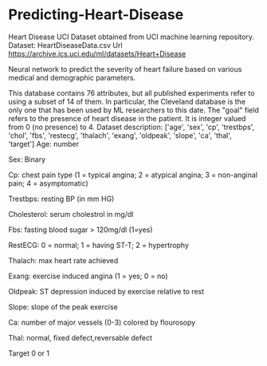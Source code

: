 # Predicting-Heart-Disease
Heart Disease UCI Dataset obtained from UCI machine learning repository. 
Dataset: HeartDiseaseData.csv 
Url https://archive.ics.uci.edu/ml/datasets/Heart+Disease

Neural network to predict the severity of heart failure based on various medical and demographic parameters.

This database contains 76 attributes, but all published experiments refer to using a subset of 14 of them. 
In particular, the Cleveland database is the only one that has been used by ML researchers to
this date. The "goal" field refers to the presence of heart disease in the patient. It is integer valued from 0 (no presence) to 4.
Dataset description:
['age', 'sex', 'cp', 'trestbps', 'chol', 'fbs', 'restecg', 'thalach',
       'exang', 'oldpeak', 'slope', 'ca', 'thal', 'target']
  Age: number
  
  Sex: Binary
  
  Cp: chest pain type (1 = typical angina; 2 = atypical angina; 3 = non-anginal pain; 4 = asymptomatic)
  
  Trestbps: resting BP (in mm HG)
  
  Cholesterol: serum cholestrol in mg/dl
  
  Fbs: fasting blood sugar > 120mg/dl (1=yes)
  
  RestECG: 0 = normal; 1 = having ST-T; 2 = hypertrophy
  
  Thalach: max heart rate achieved
  
  Exang: exercise induced angina (1 = yes; 0 = no)
  
  Oldpeak: ST depression induced by exercise relative to rest
  
  Slope: slope of the peak exercise 
  
  Ca: number of major vessels (0-3) colored by flourosopy
  
  Thal: normal, fixed defect,reversable defect

  Target 0 or 1

